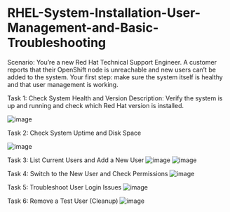 # RHEL-System-Installation-User-Management-and-Basic-Troubleshooting

Scenario:
You’re a new Red Hat Technical Support Engineer. A customer reports that their OpenShift node is unreachable and new users can’t be added to the system. Your first step: make sure the system itself is healthy and that user management is working.

Task 1: Check System Health and Version
Description:
Verify the system is up and running and check which Red Hat version is installed.

![image](https://github.com/user-attachments/assets/c4291dcb-741a-4195-ab77-ff21500450fe)

Task 2: Check System Uptime and Disk Space

![image](https://github.com/user-attachments/assets/b09509f8-3f2f-406f-a599-2a795b28dea2)

Task 3: List Current Users and Add a New User
![image](https://github.com/user-attachments/assets/7905c0d6-c1a2-4713-b9f4-0bc4b3f3431d)
![image](https://github.com/user-attachments/assets/92015c12-2f42-4f6c-99e5-eb09200973e8)

Task 4: Switch to the New User and Check Permissions
![image](https://github.com/user-attachments/assets/e8e09383-c4c2-4f10-b54d-17f9e58eb516)

Task 5: Troubleshoot User Login Issues
![image](https://github.com/user-attachments/assets/49fb7ba0-71f4-4bd8-a2c9-ae6627ea1d4a)

Task 6: Remove a Test User (Cleanup)
![image](https://github.com/user-attachments/assets/54301627-9046-435b-80a8-093e0ce5210c)


